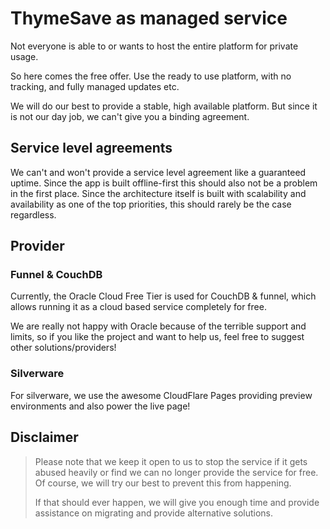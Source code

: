 # ThymeSave as managed service

Not everyone is able to or wants to host the entire platform for private usage.

So here comes the free offer. Use the ready to use platform, with no tracking, and fully managed updates etc.

We will do our best to provide a stable, high available platform. But since it is not our day job, we can't give you a
binding agreement.

## Service level agreements

We can't and won't provide a service level agreement like a guaranteed uptime. Since the app is built offline-first this
should also not be a problem in the first place. Since the architecture itself is built with scalability and
availability as one of the top priorities, this should rarely be the case regardless.

## Provider

### Funnel & CouchDB

Currently, the Oracle Cloud Free Tier is used for CouchDB & funnel, which allows running it as a cloud based service
completely for free.

We are really not happy with Oracle because of the terrible support and limits, so if you like the project and want to
help us, feel free to suggest other solutions/providers!

### Silverware

For silverware, we use the awesome CloudFlare Pages providing preview environments and also power the live page!

## Disclaimer

> Please note that we keep it open to us to stop the service if it gets abused heavily or find we can no longer provide
> the service for free. Of course, we will try our best to prevent this from happening.
>
> If that should ever happen, we will give you enough time and provide assistance on migrating and provide
> alternative solutions.

